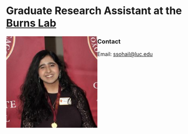 # Graduate Research Assistant at the [Burns Lab](https://www.burns-lab.org/)

<!DOCTYPE html>
<html>

<img src="Sidra.png" style="float:left;width:250px;height:250px;">

<html>

### Contact
Email: ssohail@luc.edu
